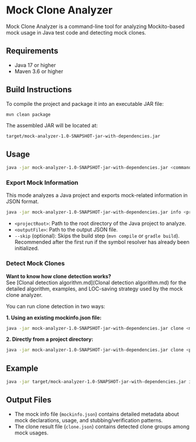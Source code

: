 # Mock Clone Analyzer

Mock Clone Analyzer is a command-line tool for analyzing Mockito-based mock usage in Java test code and detecting mock clones.

## Requirements

- Java 17 or higher
- Maven 3.6 or higher

## Build Instructions

To compile the project and package it into an executable JAR file:

```bash
mvn clean package
```

The assembled JAR will be located at:

```
target/mock-analyzer-1.0-SNAPSHOT-jar-with-dependencies.jar
```

## Usage

```bash
java -jar mock-analyzer-1.0-SNAPSHOT-jar-with-dependencies.jar <command> <args...>
```

### Export Mock Information

This mode analyzes a Java project and exports mock-related information in JSON format.

```bash
java -jar mock-analyzer-1.0-SNAPSHOT-jar-with-dependencies.jar info <projectRoot> <outputFile> [--skip]
```

- `<projectRoot>`: Path to the root directory of the Java project to analyze.
- `<outputFile>`: Path to the output JSON file.
- `--skip` (optional): Skips the build step (`mvn compile` or `gradle build`). Recommended after the first run if the symbol resolver has already been initialized.


### Detect Mock Clones

**Want to know how clone detection works?**  
See [Clonal detection algorithm.md](Clonal detection algorithm.md) for the detailed algorithm, examples, and LOC-saving strategy used by the mock clone analyzer.

You can run clone detection in two ways:

**1. Using an existing mockinfo.json file:**

```bash
java -jar mock-analyzer-1.0-SNAPSHOT-jar-with-dependencies.jar clone <mockinfo.json> <outputCloneFile>
```

**2. Directly from a project directory:**

```bash
java -jar mock-analyzer-1.0-SNAPSHOT-jar-with-dependencies.jar clone <projectRoot> <outputCloneFile> [--skip]
```

## Example

```bash
java -jar target/mock-analyzer-1.0-SNAPSHOT-jar-with-dependencies.jar info "C:\java tool\Apache\dubbo" "output/dubbo.json"
```

## Output Files

- The mock info file (`mockinfo.json`) contains detailed metadata about mock declarations, usage, and stubbing/verification patterns.
- The clone result file (`clone.json`) contains detected clone groups among mock usages.

